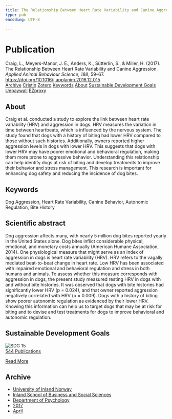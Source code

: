 ```yaml
---
title: The Relationship Between Heart Rate Variability and Canine Aggression
type: pub
encoding: UTF-8

---
```

<h1>Publication</h1>
<article id="csl-bib-container-YEKGIRE3" class="csl-bib-container">
  <div class="csl-bib-body"> <div class="csl-entry">Craig, L., Meyers-Manor, J. E., Anders, K., Sütterlin, S., &#38; Miller, H. (2017). The Relationship Between Heart Rate Variability and Canine Aggression. <i>Applied Animal Behaviour Science</i>, <i>188</i>, 59–67. <a href="https://doi.org/10.1016/j.applanim.2016.12.015">https://doi.org/10.1016/j.applanim.2016.12.015</a></div> </div>
  <div class="csl-bib-buttons">
    <a href="#taxonomy-article-YEKGIRE3" alt="archive" class="csl-bib-button">Archive</a>
    <a href="https://app.cristin.no/results/show.jsf?id=1463457" alt="Cristin" class="csl-bib-button">Cristin</a>
    <a href="http://zotero.org/groups/5881554/items/YEKGIRE3" alt="Zotero" class="csl-bib-button">Zotero</a>
    <a href="#keywords-article-YEKGIRE3" alt="keywords" class="csl-bib-button">Keywords</a>
    <a href="#about-article-YEKGIRE3" alt="about_pub" class="csl-bib-button">About</a>
    <a href="#sdg-article-YEKGIRE3" alt="sdg" class="csl-bib-button">Sustainable Development Goals</a>
    <a href="https://doi.org/10.1016/j.applanim.2016.12.015" alt="Unpaywall" class="csl-bib-button">Unpaywall</a>
    <a href="https://doi.org/10.1016/j.applanim.2016.12.015" alt="EZproxy" class="csl-bib-button">EZproxy</a>
  </div>
  <div id="csl-bib-meta-container-YEKGIRE3"></div>
</article>
<div id="csl-bib-meta-YEKGIRE3" class="csl-bib-meta">
  <article id="about-article-YEKGIRE3" class="about_pub-article">
    <h1>About</h1>
    Craig et al. conducted a study to explore the link between heart rate variability (HRV) and aggression in dogs. HRV measures the variation in time between heartbeats, which is influenced by the nervous system. The study found that dogs with a history of biting had lower HRV compared to those without such histories. Additionally, owners reported higher aggression levels in dogs with lower HRV. This suggests that dogs with lower HRV may have poorer emotional and behavioral regulation, making them more prone to aggressive behavior. Understanding this relationship can help identify dogs at risk of biting and develop treatments to improve their behavior and stress management. This research is important for enhancing dog safety and reducing the incidence of dog bites.
  </article>
  <article id="keywords-article-YEKGIRE3" class="keywords-article">
    <h1>Keywords</h1>
    Dog Aggression, Heart Rate Variability, Canine Behavior, Autonomic Regulation, Bite History
  </article>
  <article id="abstract-article-YEKGIRE3" class="abstract-article">
    <h1>Scientific abstract</h1>
    Dog aggression affects many, with nearly 5 million dog bites reported yearly in the United States alone. Dog bites inflict considerable physical, emotional, and monetary costs annually (American Humane Association, 2014). One physiological measure that might serve as an index of aggression in dogs is heart rate variability (HRV). HRV refers to the vagally mediated beat-to-beat change in heart rate. Low HRV has been associated with impaired emotional and behavioral regulation and stress in both humans and animals. To assess whether this measure corresponds with aggression in dogs, the present study measured resting HRV in dogs with and without bite histories. It was observed that dogs with bite histories had significantly lower HRV (p = 0.024), and that owner reported aggression negatively correlated with HRV (p = 0.009). Dogs with a history of biting show poorer autonomic regulation as evidenced by their lower HRV. Knowing this information can help us to target dogs that may be at risk for biting and to devise and test treatments for dogs to improve behavioral and autonomic regulation.
  </article>
  <article id="sdg-article-YEKGIRE3" class="sdg-article">
    <h1>Sustainable Development Goals</h1>
    <div class="sdg-container"><div id="sdg15" class="sdg">
        <img src="{{< params subfolder >}}images/sdg/sdg15_en.png" class="image" alt="SDG 15">
        <div class="sdg-overlay">
          <a href="{{< params subfolder >}}en/archive/?sdg=15#archive" class="sdg-publication-count"><span>544</span> Publications</a>
          <p><a href="https://sdgs.un.org/goals/goal15" class="sdg-read-more">Read More</a></p>
        </div>
      </div></div>
  </article>
  <article id="taxonomy-article-YEKGIRE3" class="taxonomy-article">
    <h1>Archive</h1>
    <ul>
      <li><a href="{{< params subfolder >}}en/archive/?key=3DCRN523">University of Inland Norway</a></li>
      <li><a href="{{< params subfolder >}}en/archive/?key=DU8Q9LN9">Inland School of Business and Social Sciences</a></li>
      <li><a href="{{< params subfolder >}}en/archive/?key=KTD9NXA8">Department of Psychology</a></li>
      <li><a href="{{< params subfolder >}}en/archive/?key=E9KSSDJQ">2017</a></li>
      <li><a href="{{< params subfolder >}}en/archive/?key=YYRXTGT3">April</a></li>
    </ul>
  </article>
</div>

